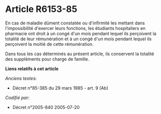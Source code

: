 # Article R6153-85

En cas de maladie dûment constatée ou d'infirmité les mettant dans l'impossibilité d'exercer leurs fonctions, les étudiants
hospitaliers en pharmacie ont droit à un congé d'un mois pendant lequel ils perçoivent la totalité de leur rémunération et à
un congé d'un mois pendant lequel ils perçoivent la moitié de cette rémunération.

Dans tous les cas déterminés au présent article, ils conservent la totalité des suppléments pour charge de famille.

**Liens relatifs à cet article**

_Anciens textes_:

  - Décret n°85-385 du 29 mars 1985 - art. 9 (Ab)

_Codifié par_:

  - Décret n°2005-840 2005-07-20
